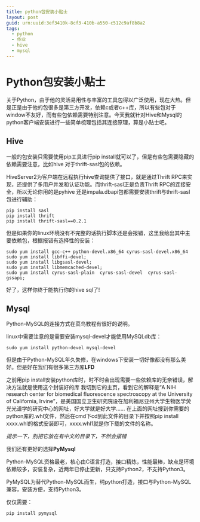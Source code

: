 ```yaml
---
title: python包安装小贴士
layout: post
guid: urn:uuid:3ef3410k-8cf3-410b-a550-c512c9af8b8a2
tags:
  - python
  - 作业	
  - hive
  - mysql
---
```


# Python包安装小贴士

关于Python，由于他的灵活易用性与丰富的工具包得以广泛使用，现在大热。但是正是由于他的包很多是第三方开发，依赖c或者c++库，所以有些包对于window不友好，而有些包依赖需要特别注意。今天我就针对Hive和Mysql的python客户端安装进行一些简单梳理包括其连接原理，算是小贴士吧。

## Hive

一般的包安装只需要使用pip工具进行pip install就可以了，但是有些包需要隐藏的依赖需要注意，比如hive 对于thrift-sasl包的依赖。

HiveServer2为客户端在远程执行hive查询提供了接口，就是通过Thrift RPC来实现，还提供了多用户并发和认证功能。而thrift-sasl正是负责Thrift RPC的连接安全，所以无论你用的是pyhive 还是impala.dbapi包都需要安装thrift与thrift-sasl包进行辅助：

```
pip install sasl
pip install thrift
pip install thrift-sasl==0.2.1
```

但是如果你的linux环境没有不完整的话执行脚本还是会报错，这里我给出其中主要依赖包，根据报错有选择性的安装：

```
sudo yum install gcc-c++ python-devel.x86_64 cyrus-sasl-devel.x86_64
sudo yum install libffi-devel;
sudo yum install libgsasl-devel;
sudo yum install libmemcached-devel;
sudo yum install cyrus-sasl-plain  cyrus-sasl-devel  cyrus-sasl-gssapi;
```

好了，这样你终于能执行你的hive sql了!

## Mysql

[Python 操作 MySQL 数据库]: https://www.runoob.com/python/python-mysql.html	"Python 操作 MySQL 数据库"

Python-MySQL的连接方式在菜鸟教程有很好的说明。

linux中需要注意的是需要安装mysql-devel才能使用MySQLdb库：

```
sudo yum install python-devel mysql-devel
```

但是由于Python-MySQL年久失修，在windows下安装一切好像都没有那么美好。但是好在我们有很多第三方库**LFD**

[Python扩展包的非官方Windows二进制文件LFD]: https://www.lfd.uci.edu/~gohlke/pythonlibs/#gevent	"LFD"

之前用pip install安装python库时，时不时会出现需要一些依赖库的无奈错误，解决方法就是使用这个封装好的库
我切到它的主页，看到它的解释是“A NIH research center for biomedical fluorescence spectroscopy at the University of California, Irvine”，是美国国立卫生研究院设在加利福尼亚州大学生物医学荧光光谱学的研究中心的网址，好大学就是好大学……
在上面的网址搜到你需要的python库的.whl文件，然后在cmd下cd到此文件的目录下并按照pip install xxxx.whl的格式安装即可，xxxx.whl1就是你下载的文件的名称。

*提示一下，别把它放在有中文的目录下，不然会报错*

我们还有更好的选择**PyMysql**

Python-MySQL资格最老，核心由C语言打造，接口精炼，性能最棒，缺点是环境依赖较多，安装复杂，近两年已停止更新，只支持Python2，不支持Python3。

PyMySQL为替代Python-MySQL而生，纯python打造，接口与Python-MySQL兼容，安装方便，支持Python3。

仅仅需要：

```
pip install pymysql
```


